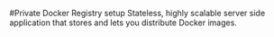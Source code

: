 #Private Docker Registry setup
Stateless, highly scalable server side application that stores and lets you distribute Docker images.